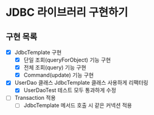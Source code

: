 # JDBC 라이브러리 구현하기

## 구현 목록

- [X] JdbcTemplate 구현
    - [X] 단일 조회(queryForObject) 기능 구현
    - [X] 전체 조회(query) 기능 구현
    - [X] Command(update) 기능 구현
- [X] UserDao 클래스 JdbcTemplate 클래스 사용하게 리팩터링
    - [X] UserDaoTest 테스트 모두 통과하게 수정
- [ ] Transaction 적용
    - [ ] JdbcTemplate 메서드 호출 시 같은 커넥션 적용
